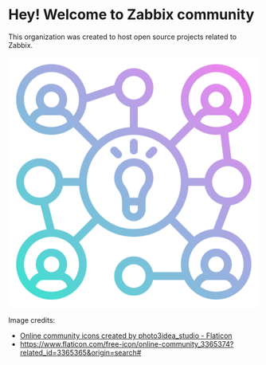 # Hey! Welcome to Zabbix community

This organization was created to host open source projects related to Zabbix.

 <p align="center">
    <img src="images/online-community_512.png" alt="logo of organization">
 </p>

Image credits:
* <a href="https://www.flaticon.com/free-icons/online-community" title="online community icons">Online community icons created by photo3idea_studio - Flaticon</a>
* https://www.flaticon.com/free-icon/online-community_3365374?related_id=3365365&origin=search#
